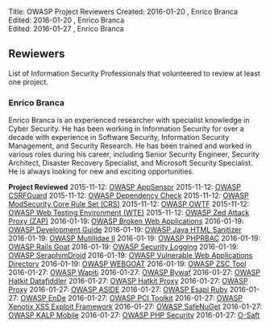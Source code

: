 Title:     OWASP Project Reviewers
Created:   2016-01-20 , Enrico Branca  
Edited:    2016-01-20 , Enrico Branca  
Edited:    2016-01-27 , Enrico Branca  

[//]: # (BE SURE THERE ARE NO EMPTY LINES BEFORE 'Title')  
[//]: # (end each line of the metadata with TWO spaces before the newline)  
[//]: # (insert TWO blank lines after the metadata)  
[//]: # (<ADD YOUR TEXT STARTING FROM HERE>)  

## Rewiewers

List of Information Security Professionals that volunteered to review at least one project.

### Enrico Branca

Enrico Branca is an experienced researcher with specialist knowledge in Cyber Security. He has been working in Information Security for over a decade with experience in Software Security, Information Security Management, and Security Research. He has been trained and worked in various roles during his career, including Senior Security Engineer, Security Architect, Disaster Recovery Specialist, and Microsoft Security Specialist. He is always looking for new and exciting opportunities.

**Project Reviewed**
2015-11-12: [OWASP AppSensor](../review/appsensor.md)
2015-11-12: [OWASP CSRFGuard](../review/csrfguard.md)
2015-11-12: [OWASP Dependency Check](../review/dependency_check.md)
2015-11-12: [OWASP ModSecurity Core Rule Set (CRS)](../review/modsecurity_core_rule_set.md)
2015-11-12: [OWASP OWTF](../review/owtf.md)
2015-11-12: [OWASP Web Testing Environment (WTE)](../review/web_testing_environment.md)
2015-11-12: [OWASP Zed Attack Proxy (ZAP)](../review/zap.md)
2016-01-19: [OWASP Broken Web Applications](../review/broken_web_applications.md)
2016-01-19: [OWASP Development Guide](../review/development_guide.md)
2016-01-19: [OWASP Java HTML Sanitizer](../review/java_html_sanitizer.md)
2016-01-19: [OWASP Mutillidae II](../review/mutillidae_2.md)
2016-01-19: [OWASP PHPRBAC](../review/phprbac.md)
2016-01-19: [OWASP Rails Goat](../review/rails_goat.md)
2016-01-19: [OWASP Security Logging](../review/security_logging.md)
2016-01-19: [OWASP SeraphimDroid](../review/seraphimdroid.md)
2016-01-19: [OWASP Vulnerable Web Applications Directory](../review/vulnerable_web_applications_directory.md)
2016-01-19: [OWASP WEBGOAT](../review/webgoat.md)
2016-01-19: [OWASP ZSC Tool](../review/zsc_tool.md)
2016-01-27: [OWASP Wapiti](../review/wapiti.md)
2016-01-27: [OWASP Bywaf](../review/bywaf.md)
2016-01-27: [OWASP Hatkit Datafiddler](../review/hatkit_datafiddler.md)
2016-01-27: [OWASP Hatkit Proxy](../review/hatkit_proxy.md)
2016-01-27: [OWASP Proxy](../review/proxy.md)
2016-01-27: [OWASP ASIDE](../review/aside.md)
2016-01-27: [OWASP Esapi Ruby](../review/esapi_ruby.md)
2016-01-27: [OWASP EnDe](../review/ende.md)
2016-01-27: [OWASP PCI Toolkit](../review/pci_toolkit.md)
2016-01-27: [OWASP Xenotix XSS Exploit Framework](../review/xenotix.md)
2016-01-27: [OWASP SafeNuGet](../review/safenuget.md)
2016-01-27: [OWASP KALP Mobile](../review/kalp_mobile.md)
2016-01-27: [OWASP PHP Security](../review/php_security.md)
2016-01-27: [O-Saft](../review/o_saft.md)






























[//]: # (<STOP HERE - do not write anything after this point !!! >)
